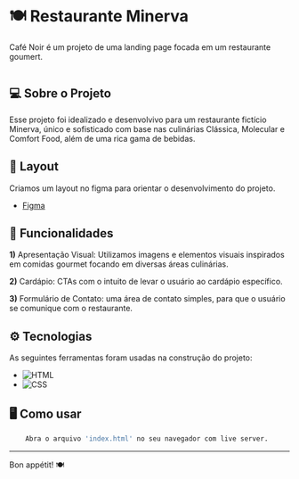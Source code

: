 # 🍽️ Restaurante Minerva
Café Noir é um projeto de uma landing page focada em um restaurante goumert.


<img src=""/>



## 💻 Sobre o Projeto
Esse projeto foi idealizado e desenvolvivo para um restaurante fictício Minerva, único e sofisticado com base nas culinárias Clássica, Molecular e Comfort Food, além de uma rica gama de bebidas. 


## 🍷 Layout
Criamos um layout no figma para orientar o desenvolvimento do projeto.
- [Figma](https://www.figma.com/file/4ews3IoeyuO1Oq7POckHK0/Restaurante?type=design&node-id=0-1&mode=design&t=7HqgCh3sZZX87xhK-0)


## 🍴 Funcionalidades

**1)** Apresentação Visual: Utilizamos imagens e elementos visuais inspirados em comidas gourmet focando em diversas áreas culinárias.

**2)** Cardápio: CTAs com o intuito de levar o usuário ao cardápio específico.

**3)** Formulário de Contato: uma área de contato simples, para que o usuário se comunique com o restaurante. 


## ⚙️ Tecnologias
As seguintes ferramentas foram usadas na construção do projeto:
- ![HTML](https://img.shields.io/badge/HTML5-E34F26?style=for-the-badge&logo=html5&logoColor=white)
- ![CSS](https://img.shields.io/badge/CSS3-1572B6?style=for-the-badge&logo=css3&logoColor=white)


## 🖥️ Como usar
```bash
    Abra o arquivo 'index.html' no seu navegador com live server.
```
-----
Bon appétit! 🍽️
